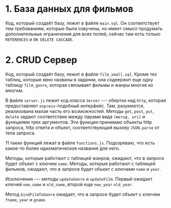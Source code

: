 # 1. База данных для фильмов

Код, который создаёт базу, лежит в файле `main.sql`. Он соответствует тем требованиям, которые были озвучены, но имеет смысл продумать дополнительные ограничения для всех полей, сейчас там есть только `REFERENCES` и `ON DELETE CASCADE`.

# 2. CRUD Сервер

Код, который создаёт базу, лежит в файле `film_small.sql`. Кроме тех таблиц, которые явно названы в задании, она содеержит еще одну таблицу `film_genre`, которая связывает фильмы и жанры многие ко многим. 

В файле `server.js` лежит код класса `Server` --- обертки над `http`, которая предоставляет `express`-подобный интерфейс. Там, разумеется, реализована малая часть его возможностей. Методы `get`, `post`, `put`, `delete` задают соответствие между  парами вида `(метод, uri)` и функциями трех аргументов. Эти функции принимаю объекты http запроса, http ответа и объект, соответствующий вызову `JSON.parse` от тела запроса. 

11 таких функций лежат в файле `functions.js`. Подозреваю, что есть какое-то более идиоматическое название для него.

Методы, которые работают с таблицей жанров, ожидают, что в запросе будет объект с ключем `name`.
Методы, которые работают с таблицей фильмов, ожидают, что в запросе будет объект с ключами `name` и `year`.

Исключения --- методы `updateGenre` и `updateFilm`. Первый ожидает ключей `new_name` и `old_name`, второй еще `new_year` `old_year`.

Метод `bindFilmToGenre` ожидает, что в запросе будет объект с ключем `fname`, `year` и `gname`.
